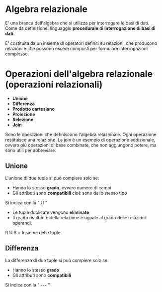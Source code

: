 # Algebra relazionale

E' una branca dell'algebra che si utilizza per interrogare le basi di dati.
Come da definizione: linguaggio **procedurale** di **interrogazione di basi di dati.**

E' costituita da un insieme di operatori definiti su relazioni, che producono relazioni e che possono essere composti per formulare interrogazioni complesse. 

# Operazioni dell'algebra relazionale (operazioni relazionali)

 - **Unione**
 - **Differenza**
 - **Prodotto cartesiano**
 - **Proiezione**
 - **Selezione**
 - **Join**

Sono le operazioni che definiscono l'algebra relazionale.
Ogni operazione restituisce una relazione.
La join è un esempio di operazione addizionale, ovvero più operazioni di base combinate, che non aggiungono potere, ma sono utili per abbreviare.

## Unione

L'unione di due tuple si può compiere solo se:
- Hanno lo stesso **grado**, ovvero numero di campi
- Gli attributi sono **compatibili** cioè sono dello stesso tipo

Si indica con la " U "
- Le tuple duplicate vengono **eliminate**
- Il grado risultante della relazione è uguale al grado delle relazioni operandi.

R U S = Insieme delle tuple 

## Differenza
La differenza di due tuple si può compiere solo se:
- Hanno lo stesso **grado**
- Gli attributi sono **compatibili**

Si indica con la " --- "


<!--stackedit_data:
eyJoaXN0b3J5IjpbLTIwNjQ1NTcwOTksLTE1NjU2NjI4MjNdfQ
==
-->